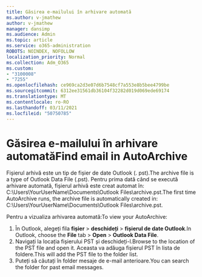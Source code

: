 ```yaml
---
title: Găsirea e-mailului în arhivare automată
ms.author: v-jmathew
author: v-jmathew
manager: dansimp
ms.audience: Admin
ms.topic: article
ms.service: o365-administration
ROBOTS: NOINDEX, NOFOLLOW
localization_priority: Normal
ms.collection: Adm_O365
ms.custom:
- "3100008"
- "7255"
ms.openlocfilehash: ce969ca2d3e07d6b7548cf7a553e8b5bee4799be
ms.sourcegitcommit: 6312ee31561db36104f32282d019d069ede69174
ms.translationtype: MT
ms.contentlocale: ro-RO
ms.lasthandoff: 03/11/2021
ms.locfileid: "50750785"
---
```

# <a name="find-email-in-autoarchive"></a><span data-ttu-id="861fd-102">Găsirea e-mailului în arhivare automată</span><span class="sxs-lookup"><span data-stu-id="861fd-102">Find email in AutoArchive</span></span>

<span data-ttu-id="861fd-103">Fișierul arhivă este un tip de fișier de date Outlook (. pst).</span><span class="sxs-lookup"><span data-stu-id="861fd-103">The archive file is a type of Outlook Data File (.pst).</span></span> <span data-ttu-id="861fd-104">Pentru prima dată când se execută arhivare automată, fișierul arhivă este creat automat în: C:\Users\YourUserName\Documents\Outlook Files\archive.pst.</span><span class="sxs-lookup"><span data-stu-id="861fd-104">The first time AutoArchive runs, the archive file is automatically created in: C:\Users\YourUserName\Documents\Outlook Files\archive.pst.</span></span>

<span data-ttu-id="861fd-105">Pentru a vizualiza arhivarea automată:</span><span class="sxs-lookup"><span data-stu-id="861fd-105">To view your AutoArchive:</span></span>

1. <span data-ttu-id="861fd-106">În Outlook, alegeți fila **fișier** > **deschideți**  >  **fișierul de date Outlook**.</span><span class="sxs-lookup"><span data-stu-id="861fd-106">In Outlook, choose the **File** tab > **Open** > **Outlook Data File**.</span></span>
2. <span data-ttu-id="861fd-107">Navigați la locația fișierului PST și deschideți-l.</span><span class="sxs-lookup"><span data-stu-id="861fd-107">Browse to the location of the PST file and open it.</span></span> <span data-ttu-id="861fd-108">Aceasta va adăuga fișierul PST în lista de foldere.</span><span class="sxs-lookup"><span data-stu-id="861fd-108">This will add the PST file to the folder list.</span></span>
3. <span data-ttu-id="861fd-109">Puteți să căutați în folder mesaje de e-mail anterioare.</span><span class="sxs-lookup"><span data-stu-id="861fd-109">You can search the folder for past email messages.</span></span>
